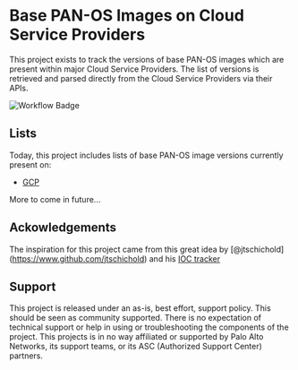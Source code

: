 # Base PAN-OS Images on Cloud Service Providers

This project exists to track the versions of base PAN-OS images which are present within major Cloud Service Providers. The list of versions is retrieved and parsed directly from the Cloud Service Providers via their APIs.

![Workflow Badge](https://github.com/jamesholland-uk/pan-os-csp-versions/actions/workflows/gcp-actions.yml/badge.svg)

## Lists

Today, this project includes lists of base PAN-OS image versions currently present on:

- [GCP](gcp.md)

More to come in future...

## Ackowledgements

The inspiration for this project came from this great idea by [@jtschichold] (https://www.github.com/jtschichold) and his [IOC tracker](https://github.com/jtschichold/panwdbl-actions)

## Support

This project is released under an as-is, best effort, support policy. This should be seen as community supported. There is no expectation of technical support or help in using or troubleshooting the components of the project. This projects is in no way affiliated or supported by Palo Alto Networks, its support teams, or its ASC (Authorized Support Center) partners.
